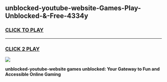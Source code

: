 
## unblocked-youtube-website-Games-Play-Unblocked-&-Free-4334y
<h3>
<a href="https://premium76.site?title=unblocked-youtube-website&ref=24A">CLICK TO PLAY</a></h3>
<hr>

<h3>
<a href="https://premium76.site?title=unblocked-youtube-website&ref=24A">CLICK 2 PLAY</a>
  
</h3>

<a href="https://premium76.site?title=unblocked-youtube-website&ref=24A"><img src="https://clearcache.store/games.png"></a>


**unblocked-youtube-website games unblocked: Your Gateway to Fun and Accessible Online Gaming**
